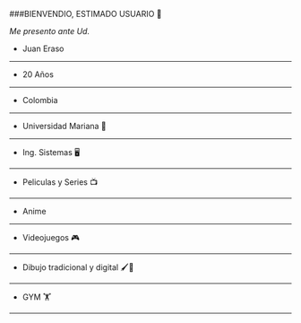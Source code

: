 ###BIENVENDIO, ESTIMADO USUARIO 👋

_Me presento ante Ud._



* Juan Eraso
---
* 20 Años 
---  
* Colombia
---
* Universidad Mariana 🏫
---
* Ing. Sistemas 🖥️
--- 
* Peliculas y Series 📺
---
* Anime
---
* Videojuegos 🎮
---
* Dibujo tradicional y digital 🖌🎨
---
* GYM 🏋
---
